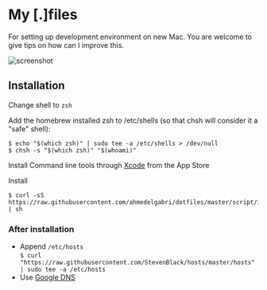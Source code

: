 # My [.]files

For setting up development environment on new Mac. You are welcome to give tips on how can I improve this.

![screenshot](https://raw.githubusercontent.com/ahmedelgabri/dotfiles/master/screenshot.gif)

## Installation

Change shell to `zsh`

Add the homebrew installed zsh to /etc/shells (so that chsh will consider it a "safe" shell):

    $ echo "$(which zsh)" | sudo tee -a /etc/shells > /dev/null
    $ chsh -s "$(which zsh)" "$(whoami)"

Install Command line tools through [Xcode](https://itunes.apple.com/en/app/xcode/id497799835?mt=12) from the App Store

Install

    $ curl -sS https://raw.githubusercontent.com/ahmedelgabri/dotfiles/master/script/install | sh

### After installation

- Append `/etc/hosts` <br> `$ curl "https://raw.githubusercontent.com/StevenBlack/hosts/master/hosts" | sudo tee -a /etc/hosts`
- Use [Google DNS](https://developers.google.com/speed/public-dns/)

